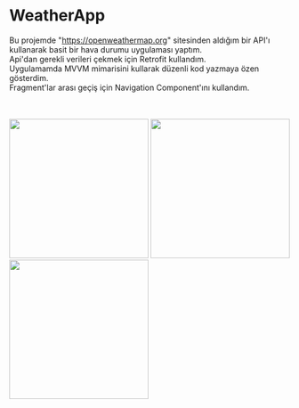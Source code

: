 # WeatherApp
Bu projemde "https://openweathermap.org" sitesinden aldığım bir API'ı kullanarak basit bir hava durumu uygulaması yaptım. </br>
Api'dan gerekli verileri çekmek için Retrofit kullandım. </br>
Uygulamamda MVVM mimarisini kullarak düzenli kod yazmaya özen gösterdim. </br>
Fragment'lar arası geçiş için Navigation Component'ını kullandım. </br></br></br>


<img src="https://user-images.githubusercontent.com/68744101/103438714-fcf0e700-4c46-11eb-8d76-916eaf851c9e.png" width="250">
<img src="https://user-images.githubusercontent.com/68744101/103438723-1e51d300-4c47-11eb-969a-72e4f7a04676.png" width="250">
<img src="https://user-images.githubusercontent.com/68744101/103438727-27db3b00-4c47-11eb-918c-b1a785b5a82c.png" width="250">
